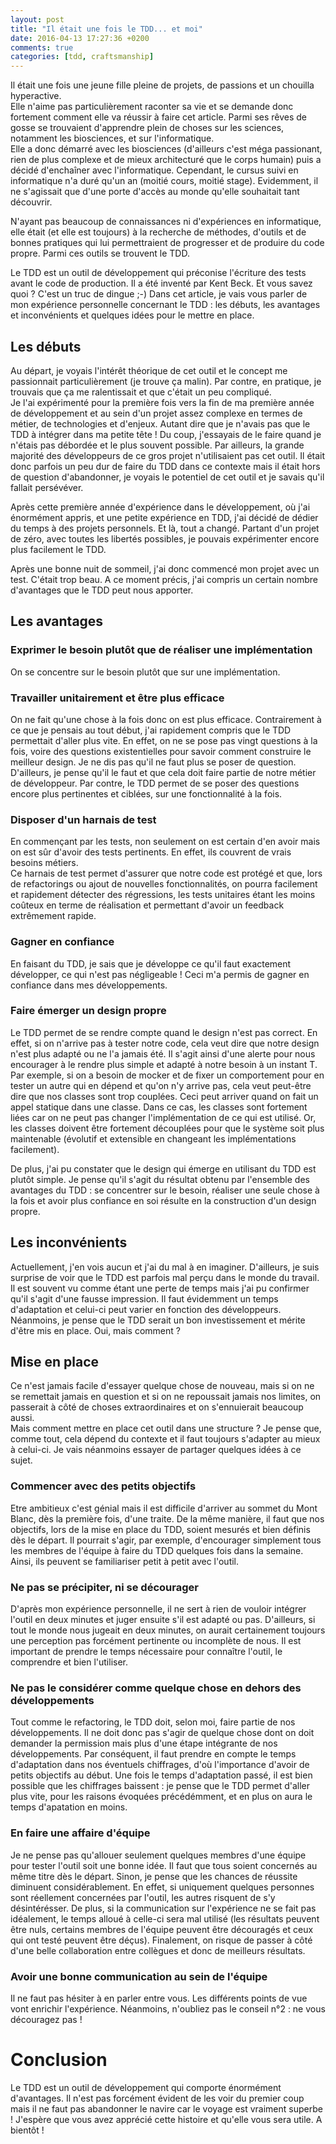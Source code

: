 ```yaml
---
layout: post
title: "Il était une fois le TDD... et moi"
date: 2016-04-13 17:27:36 +0200
comments: true
categories: [tdd, craftsmanship]
---
```


Il était une fois une jeune fille pleine de projets, de passions et un chouilla hyperactive.  
Elle n'aime pas particulièrement raconter sa vie et se demande donc fortement comment elle va réussir à faire cet article.
Parmi ses rêves de gosse se trouvaient d'apprendre plein de choses sur les sciences, notamment les biosciences, et sur l'informatique.  
Elle a donc démarré avec les biosciences (d'ailleurs c'est méga passionant, rien de plus complexe et de mieux architecturé que le corps humain) puis a décidé d'enchaîner avec l'informatique. Cependant, le cursus suivi en informatique n'a duré qu'un an (moitié cours, moitié stage). Evidemment, il ne s'agissait que d'une porte d'accès au monde qu'elle souhaitait tant découvrir.

<!-- more -->

N'ayant pas beaucoup de connaissances ni d'expériences en informatique, elle était (et elle est toujours) à la recherche de méthodes, d'outils et de bonnes pratiques qui lui permettraient de progresser et de produire du code propre. Parmi ces outils se trouvent le TDD.

Le TDD est un outil de développement qui préconise l'écriture des tests avant le code de production. Il a été inventé par Kent Beck. Et vous savez quoi ? C'est un truc de dingue ;-)
Dans cet article, je vais vous parler de mon expérience personnelle concernant le TDD : les débuts, les avantages et inconvénients et quelques idées pour le mettre en place.

## Les débuts

Au départ, je voyais l'intérêt théorique de cet outil et le concept me passionnait particulièrement (je trouve ça malin). Par contre, en pratique, je trouvais que ça me ralentissait et que c'était un peu compliqué.  
Je l'ai expérimenté pour la première fois vers la fin de ma première année de développement et au sein d'un projet assez complexe en termes de métier, de technologies et d'enjeux. Autant dire que je n'avais pas que le TDD à intégrer dans ma petite tête ! Du coup, j'essayais de le faire quand je n'étais pas débordée et le plus souvent possible. Par ailleurs, la grande majorité des développeurs de ce gros projet n'utilisaient pas cet outil. Il était donc parfois un peu dur de faire du TDD dans ce contexte mais il était hors de question d'abandonner, je voyais le potentiel de cet outil et je savais qu'il fallait persévéver.

Après cette première année d'expérience dans le développement, où j'ai énormément appris, et une petite expérience en TDD, j'ai décidé de dédier du temps à des projets personnels. Et là, tout a changé. Partant d'un projet de zéro, avec toutes les libertés possibles, je pouvais expérimenter encore plus facilement le TDD.

Après une bonne nuit de sommeil, j'ai donc commencé mon projet avec un test. C'était trop beau. A ce moment précis, j'ai compris un certain nombre d'avantages que le TDD peut nous apporter.

## Les avantages

### Exprimer le besoin plutôt que de réaliser une implémentation
On se concentre sur le besoin plutôt que sur une implémentation.

### Travailler unitairement et être plus efficace
On ne fait qu'une chose à la fois donc on est plus efficace.
Contrairement à ce que je pensais au tout début, j'ai rapidement compris que le TDD permettait d'aller plus vite. En effet, on ne se pose pas vingt questions à la fois, voire des questions existentielles pour savoir comment construire le meilleur design. Je ne dis pas qu'il ne faut plus se poser de question. D'ailleurs, je pense qu'il le faut et que cela doit faire partie de notre métier de développeur. Par contre, le TDD permet de se poser des questions encore plus pertinentes et ciblées, sur une fonctionnalité à la fois.

### Disposer d'un harnais de test
En commençant par les tests, non seulement on est certain d'en avoir mais on est sûr d'avoir des tests pertinents. En effet, ils couvrent de vrais besoins métiers.  
Ce harnais de test permet d'assurer que notre code est protégé et que, lors de refactorings ou ajout de nouvelles fonctionnalités, on pourra facilement et rapidement détecter des régressions, les tests unitaires étant les moins coûteux en terme de réalisation et permettant d'avoir un feedback extrêmement rapide.

### Gagner en confiance
En faisant du TDD, je sais que je développe ce qu'il faut exactement développer, ce qui n'est pas négligeable ! Ceci m'a permis de gagner en confiance dans mes développements.

### Faire émerger un design propre
Le TDD permet de se rendre compte quand le design n'est pas correct. En effet, si on n'arrive pas à tester notre code, cela veut dire que notre design n'est plus adapté ou ne l'a jamais été. Il s'agit ainsi d'une alerte pour nous encourager à le rendre plus simple et adapté à notre besoin à un instant T. Par exemple, si on a besoin de mocker et de fixer un comportement pour en tester un autre qui en dépend et qu'on n'y arrive pas, cela veut peut-être dire que nos classes sont trop couplées. Ceci peut arriver quand on fait un appel statique dans une classe. Dans ce cas, les classes sont fortement liées car on ne peut pas changer l'implémentation de ce qui est utilisé. Or, les classes doivent être fortement découplées pour que le système soit plus maintenable (évolutif et extensible en changeant les implémentations facilement).

De plus, j'ai pu constater que le design qui émerge en utilisant du TDD est plutôt simple. Je pense qu'il s'agit du résultat obtenu par l'ensemble des avantages du TDD : se concentrer sur le besoin, réaliser une seule chose à la fois et avoir plus confiance en soi résulte en la construction d'un design propre.

## Les inconvénients

Actuellement, j'en vois aucun et j'ai du mal à en imaginer.
D'ailleurs, je suis surprise de voir que le TDD est parfois mal perçu dans le monde du travail. Il est souvent vu comme étant une perte de temps mais j'ai pu confirmer qu'il s'agit d'une fausse impression. Il faut évidemment un temps d'adaptation et celui-ci peut varier en fonction des développeurs. Néanmoins, je pense que le TDD serait un bon investissement et mérite d'être mis en place. Oui, mais comment ?

## Mise en place

Ce n'est jamais facile d'essayer quelque chose de nouveau, mais si on ne se remettait jamais en question et si on ne repoussait jamais nos limites, on passerait à côté de choses extraordinaires et on s'ennuierait beaucoup aussi.  
Mais comment mettre en place cet outil dans une structure ? Je pense que, comme tout, cela dépend du contexte et il faut toujours s'adapter au mieux à celui-ci. Je vais néanmoins essayer de partager quelques idées à ce sujet.

### Commencer avec des petits objectifs
Etre ambitieux c'est génial mais il est difficile d'arriver au sommet du Mont Blanc, dès la première fois, d'une traite. De la même manière, il faut que nos objectifs, lors de la mise en place du TDD, soient mesurés et bien définis dès le départ. Il pourrait s'agir, par exemple, d'encourager simplement tous les membres de l'équipe à faire du TDD quelques fois dans la semaine. Ainsi, ils peuvent se familiariser petit à petit avec l'outil.

### Ne pas se précipiter, ni se décourager
D'après mon expérience personnelle, il ne sert à rien de vouloir intégrer l'outil en deux minutes et juger ensuite s'il est adapté ou pas. D'ailleurs, si tout le monde nous jugeait en deux minutes, on aurait certainement toujours une perception pas forcément pertinente ou incomplète de nous. Il est important de prendre le temps nécessaire pour connaître l'outil, le comprendre et bien l'utiliser.

### Ne pas le considérer comme quelque chose en dehors des développements
Tout comme le refactoring, le TDD doit, selon moi, faire partie de nos développements. Il ne doit donc pas s'agir de quelque chose dont on doit demander la permission mais plus d'une étape intégrante de nos développements. Par conséquent, il faut prendre en compte le temps d'adaptation dans nos éventuels chiffrages, d'où l'importance d'avoir de petits objectifs au début. Une fois le temps d'adaptation passé, il est bien possible que les chiffrages baissent : je pense que le TDD permet d'aller plus vite, pour les raisons évoquées précédémment, et en plus on aura le temps d'apatation en moins.

### En faire une affaire d'équipe
Je ne pense pas qu'allouer seulement quelques membres d'une équipe pour tester l'outil soit une bonne idée. Il faut que tous soient concernés au même titre dès le départ. Sinon, je pense que les chances de réussite diminuent considérablement. En effet, si uniquement quelques personnes sont réellement concernées par l'outil, les autres risquent de s'y désintérésser. De plus, si la communication sur l'expérience ne se fait pas idéalement, le temps alloué à celle-ci sera mal utilisé (les résultats peuvent être nuls, certains membres de l'équipe peuvent être découragés et ceux qui ont testé peuvent être déçus). Finalement, on risque de passer à côté d'une belle collaboration entre collègues et donc de meilleurs résultats.

### Avoir une bonne communication au sein de l'équipe
Il ne faut pas hésiter à en parler entre vous. Les différents points de vue vont enrichir l'expérience. Néanmoins, n'oubliez pas le conseil n°2 : ne vous découragez pas !

# Conclusion
Le TDD est un outil de développement qui comporte énormément d'avantages. Il n'est pas forcément évident de les voir du premier coup mais il ne faut pas abandonner le navire car le voyage est vraiment superbe ! J'espère que vous avez apprécié cette histoire et qu'elle vous sera utile. A bientôt !